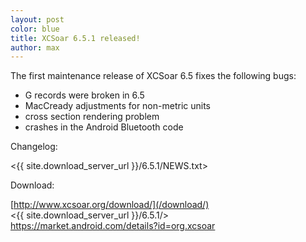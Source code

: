 ```yaml
---
layout: post
color: blue
title: XCSoar 6.5.1 released!
author: max
---
```

The first maintenance release of XCSoar 6.5 fixes the following bugs:

* G records were broken in 6.5
* MacCready adjustments for non-metric units
* cross section rendering problem
* crashes in the Android Bluetooth code

Changelog:

 <{{ site.download_server_url }}/6.5.1/NEWS.txt>

Download:

 [http://www.xcsoar.org/download/](/download/)  
 <{{ site.download_server_url }}/6.5.1/>  
 <https://market.android.com/details?id=org.xcsoar>

